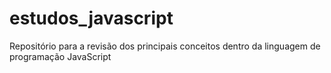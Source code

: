 # estudos_javascript
Repositório para a revisão dos principais conceitos dentro da linguagem de programação JavaScript
